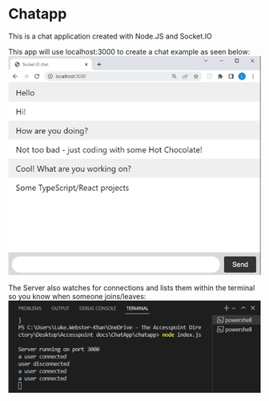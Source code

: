 # Chatapp

This is a chat application created with Node.JS and Socket.IO

This app will use localhost:3000 to create a chat example as seen below:
![snippet](./Capture.PNG)

The Server also watches for connections and lists them within the terminal so you know when someone joins/leaves:
![snippet](./Capture_2.PNG)
